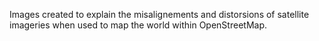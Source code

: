 Images created to explain the misalignements and distorsions of satellite imageries when used to map the world within OpenStreetMap.
